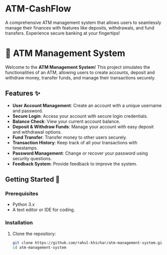 # ATM-CashFlow
 A comprehensive ATM management system that allows users to seamlessly manage their finances with features like deposits, withdrawals, and fund transfers. Experience secure banking at your fingertips!

# 🏧 ATM Management System

Welcome to the **ATM Management System**! This project simulates the functionalities of an ATM, allowing users to create accounts, deposit and withdraw money, transfer funds, and manage their transactions securely.

## Features ✨

- **User Account Management**: Create an account with a unique username and password.
- **Secure Login**: Access your account with secure login credentials.
- **Balance Check**: View your current account balance.
- **Deposit & Withdraw Funds**: Manage your account with easy deposit and withdrawal options.
- **Fund Transfer**: Transfer money to other users securely.
- **Transaction History**: Keep track of all your transactions with timestamps.
- **Password Management**: Change or recover your password using security questions.
- **Feedback System**: Provide feedback to improve the system.

## Getting Started 🚀

### Prerequisites

- Python 3.x
- A text editor or IDE for coding.

### Installation

1. Clone the repository:
   ```bash
   git clone https://github.com/rahul-khichar/atm-management-system.git
   cd atm-management-system
